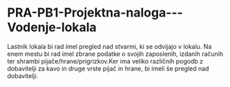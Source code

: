# PRA-PB1-Projektna-naloga---Vodenje-lokala
Lastnik lokala bi rad imel pregled nad stvarmi, ki se odvijajo v lokalu. Na enem mestu bi rad imel zbrane podatke o svojih zaposlenih, izdanih računih ter shrambi pijače/hrane/prigrizkov.Ker ima veliko različnih pogodb z dobavitelji za kavo in druge vrste pijač in hrane, bi imeli še pregled nad dobavitelji. 

